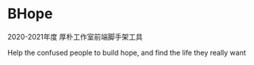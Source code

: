 # BHope
2020-2021年度 厚朴工作室前端脚手架工具

Help the confused people to build hope, and find the life they really want 
